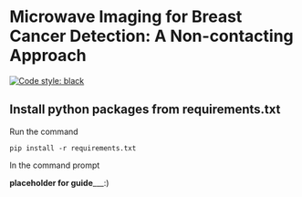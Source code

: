# Microwave Imaging for Breast Cancer Detection: A Non-contacting Approach
[![Code style: black](https://img.shields.io/badge/code%20style-black-000000.svg)](https://github.com/psf/black)

## Install python packages from requirements.txt
Run the command
```console
pip install -r requirements.txt
```
In the command prompt

______________placeholder for guide_________________:) 
